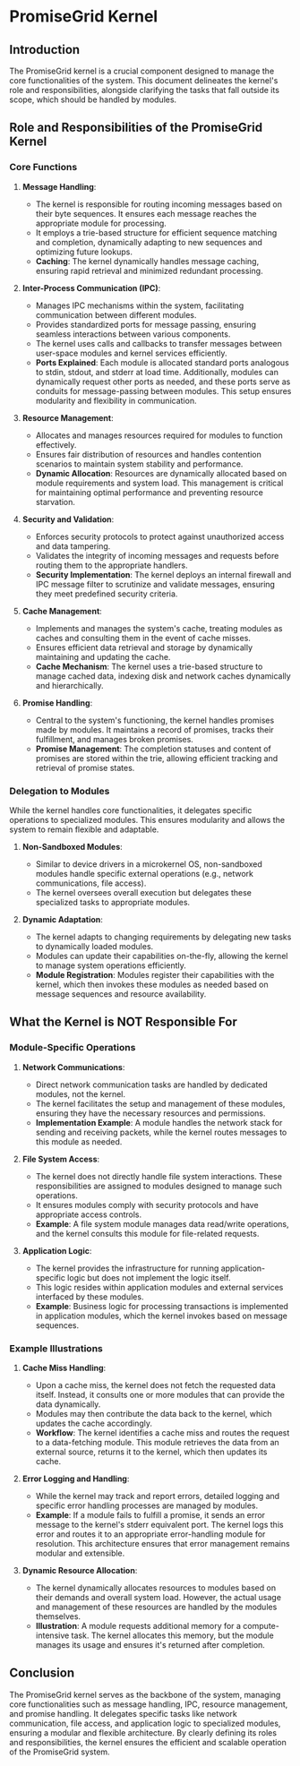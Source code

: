 # PromiseGrid Kernel

## Introduction

The PromiseGrid kernel is a crucial component designed to manage the core functionalities of the system. This document delineates the kernel's role and responsibilities, alongside clarifying the tasks that fall outside its scope, which should be handled by modules.

## Role and Responsibilities of the PromiseGrid Kernel

### Core Functions

1. **Message Handling**:
    - The kernel is responsible for routing incoming messages based on their byte sequences. It ensures each message reaches the appropriate module for processing.
    - It employs a trie-based structure for efficient sequence matching and completion, dynamically adapting to new sequences and optimizing future lookups.
    - **Caching**: The kernel dynamically handles message caching, ensuring rapid retrieval and minimized redundant processing.

2. **Inter-Process Communication (IPC)**:
    - Manages IPC mechanisms within the system, facilitating communication between different modules.
    - Provides standardized ports for message passing, ensuring seamless interactions between various components.
    - The kernel uses calls and callbacks to transfer messages between user-space modules and kernel services efficiently.
    - **Ports Explained**: Each module is allocated standard ports analogous to stdin, stdout, and stderr at load time. Additionally, modules can dynamically request other ports as needed, and these ports serve as conduits for message-passing between modules. This setup ensures modularity and flexibility in communication.

3. **Resource Management**:
    - Allocates and manages resources required for modules to function effectively.
    - Ensures fair distribution of resources and handles contention scenarios to maintain system stability and performance.
    - **Dynamic Allocation**: Resources are dynamically allocated based on module requirements and system load. This management is critical for maintaining optimal performance and preventing resource starvation.

4. **Security and Validation**:
    - Enforces security protocols to protect against unauthorized access and data tampering.
    - Validates the integrity of incoming messages and requests before routing them to the appropriate handlers.
    - **Security Implementation**: The kernel deploys an internal firewall and IPC message filter to scrutinize and validate messages, ensuring they meet predefined security criteria.

5. **Cache Management**:
    - Implements and manages the system's cache, treating modules as caches and consulting them in the event of cache misses.
    - Ensures efficient data retrieval and storage by dynamically maintaining and updating the cache.
    - **Cache Mechanism**: The kernel uses a trie-based structure to manage cached data, indexing disk and network caches dynamically and hierarchically.

6. **Promise Handling**:
    - Central to the system's functioning, the kernel handles promises made by modules. It maintains a record of promises, tracks their fulfillment, and manages broken promises.
    - **Promise Management**: The completion statuses and content of promises are stored within the trie, allowing efficient tracking and retrieval of promise states.

### Delegation to Modules

While the kernel handles core functionalities, it delegates specific operations to specialized modules. This ensures modularity and allows the system to remain flexible and adaptable.

1. **Non-Sandboxed Modules**:
    - Similar to device drivers in a microkernel OS, non-sandboxed modules handle specific external operations (e.g., network communications, file access).
    - The kernel oversees overall execution but delegates these specialized tasks to appropriate modules.

2. **Dynamic Adaptation**:
    - The kernel adapts to changing requirements by delegating new tasks to dynamically loaded modules.
    - Modules can update their capabilities on-the-fly, allowing the kernel to manage system operations efficiently.
    - **Module Registration**: Modules register their capabilities with the kernel, which then invokes these modules as needed based on message sequences and resource availability.

## What the Kernel is NOT Responsible For

### Module-Specific Operations

1. **Network Communications**:
    - Direct network communication tasks are handled by dedicated modules, not the kernel.
    - The kernel facilitates the setup and management of these modules, ensuring they have the necessary resources and permissions.
    - **Implementation Example**: A module handles the network stack for sending and receiving packets, while the kernel routes messages to this module as needed.

2. **File System Access**:
    - The kernel does not directly handle file system interactions. These responsibilities are assigned to modules designed to manage such operations.
    - It ensures modules comply with security protocols and have appropriate access controls.
    - **Example**: A file system module manages data read/write operations, and the kernel consults this module for file-related requests.

3. **Application Logic**:
    - The kernel provides the infrastructure for running application-specific logic but does not implement the logic itself.
    - This logic resides within application modules and external services interfaced by these modules.
    - **Example**: Business logic for processing transactions is implemented in application modules, which the kernel invokes based on message sequences.

### Example Illustrations

1. **Cache Miss Handling**:
    - Upon a cache miss, the kernel does not fetch the requested data itself. Instead, it consults one or more modules that can provide the data dynamically.
    - Modules may then contribute the data back to the kernel, which updates the cache accordingly.
    - **Workflow**: The kernel identifies a cache miss and routes the request to a data-fetching module. This module retrieves the data from an external source, returns it to the kernel, which then updates its cache.

2. **Error Logging and Handling**:
    - While the kernel may track and report errors, detailed logging and specific error handling processes are managed by modules.
    - **Example**: If a module fails to fulfill a promise, it sends an error message to the kernel's stderr equivalent port. The kernel logs this error and routes it to an appropriate error-handling module for resolution. This architecture ensures that error management remains modular and extensible.

3. **Dynamic Resource Allocation**:
    - The kernel dynamically allocates resources to modules based on their demands and overall system load. However, the actual usage and management of these resources are handled by the modules themselves.
    - **Illustration**: A module requests additional memory for a compute-intensive task. The kernel allocates this memory, but the module manages its usage and ensures it's returned after completion.

## Conclusion

The PromiseGrid kernel serves as the backbone of the system, managing core functionalities such as message handling, IPC, resource management, and promise handling. It delegates specific tasks like network communication, file access, and application logic to specialized modules, ensuring a modular and flexible architecture. By clearly defining its roles and responsibilities, the kernel ensures the efficient and scalable operation of the PromiseGrid system.

